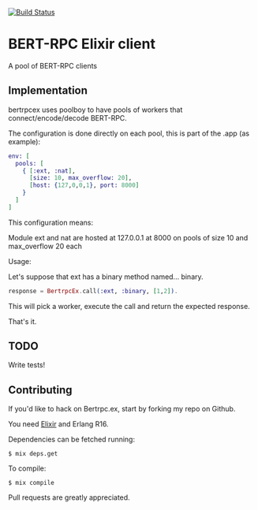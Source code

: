 [![Build Status](https://travis-ci.org/edgurgel/bertrpcex.png?branch=master)](https://travis-ci.org/edgurgel/bertrpcex)

# BERT-RPC Elixir client

A pool of BERT-RPC clients

## Implementation

bertrpcex uses poolboy to have pools of workers that connect/encode/decode BERT-RPC.

The configuration is done directly on each pool, this is part of the .app (as example):

```elixir
env: [
  pools: [
    { [:ext, :nat],
      [size: 10, max_overflow: 20],
      [host: {127,0,0,1}, port: 8000]
    }
  ]
]
```

This configuration means:

Module ext and nat are hosted at 127.0.0.1 at 8000 on pools of size 10 and max_overflow 20 each

Usage:

Let's suppose that ext has a binary method named... binary.

```elixir
response = BertrpcEx.call(:ext, :binary, [1,2]).
```

This will pick a worker, execute the call and return the expected response.

That's it.

## TODO

Write tests!

## Contributing

If you'd like to hack on Bertrpc.ex, start by forking my repo on Github.

You need [Elixir](http://www.elixir-lang.org) and Erlang R16.

Dependencies can be fetched running:

```
$ mix deps.get
```

To compile:

```
$ mix compile
```

Pull requests are greatly appreciated.

